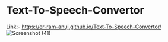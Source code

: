 # Text-To-Speech-Convertor
Link:- https://er-ram-anuj.github.io/Text-To-Speech-Convertor/
![Screenshot (41)](https://github.com/Er-Ram-Anuj/Text-To-Speech-Convertor/assets/121351615/f0b9848f-5d52-4025-a1f7-d768f78c79e4)

